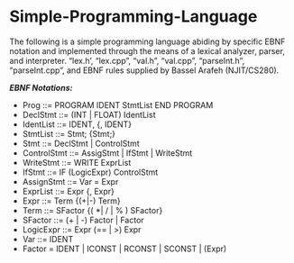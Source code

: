 # Simple-Programming-Language
The following is a simple programming language abiding by specific EBNF notation and implemented through the means of a lexical analyzer, parser, and interpreter.  “lex.h’, “lex.cpp”, “val.h”,  “val.cpp”,  “parseInt.h”, “parseInt.cpp”, and EBNF rules supplied by Bassel Arafeh (NJIT/CS280).

***EBNF Notations:***
- Prog ::= PROGRAM IDENT StmtList END PROGRAM  
- DeclStmt ::= (INT | FLOAT) IdentList  
- IdentList ::= IDENT, {, IDENT}  
- StmtList ::= Stmt; {Stmt;} 
- Stmt ::= DeclStmt | ControlStmt  
- ControlStmt ::= AssigStmt | IfStmt | WriteStmt  
- WriteStmt ::= WRITE ExprList 
- IfStmt ::= IF (LogicExpr) ControlStmt 
- AssignStmt ::= Var = Expr 
- ExprList ::= Expr {, Expr} 
- Expr ::= Term {(+|-) Term} 
- Term ::= SFactor {( *| / | % ) SFactor}  
- SFactor ::= (+ | -) Factor | Factor 
- LogicExpr ::= Expr (== | >) Expr 
- Var ::= IDENT 
- Factor = IDENT | ICONST | RCONST | SCONST | (Expr)
